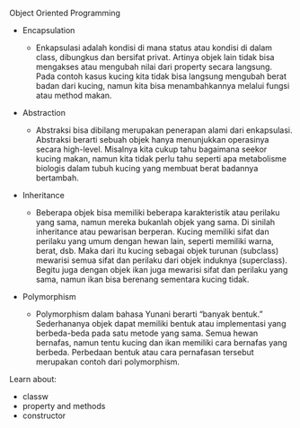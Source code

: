 Object Oriented Programming
- Encapsulation 
  - Enkapsulasi adalah kondisi di mana status atau kondisi di dalam class, dibungkus dan bersifat privat. Artinya objek lain tidak bisa mengakses atau mengubah nilai dari property secara langsung. Pada contoh kasus kucing kita tidak bisa langsung mengubah berat badan dari kucing, namun kita bisa menambahkannya melalui fungsi atau method makan.

- Abstraction
  - Abstraksi bisa dibilang merupakan penerapan alami dari enkapsulasi. Abstraksi berarti sebuah objek hanya menunjukkan operasinya secara high-level. Misalnya kita cukup tahu bagaimana seekor kucing makan, namun kita tidak perlu tahu seperti apa metabolisme biologis dalam tubuh kucing yang membuat berat badannya bertambah.

- Inheritance
  - Beberapa objek bisa memiliki beberapa karakteristik atau perilaku yang sama, namun mereka bukanlah objek yang sama. Di sinilah inheritance atau pewarisan berperan. Kucing memiliki sifat dan perilaku yang umum dengan hewan lain, seperti memiliki warna, berat, dsb. Maka dari itu kucing sebagai objek turunan (subclass) mewarisi semua sifat dan perilaku dari objek induknya (superclass). Begitu juga dengan objek ikan juga mewarisi sifat dan perilaku yang sama, namun ikan bisa berenang sementara kucing tidak.

- Polymorphism
  - Polymorphism dalam bahasa Yunani berarti “banyak bentuk.” Sederhananya objek dapat memiliki bentuk atau implementasi yang berbeda-beda pada satu metode yang sama. Semua hewan bernafas, namun tentu kucing dan ikan memiliki cara bernafas yang berbeda. Perbedaan bentuk atau cara pernafasan tersebut merupakan contoh dari polymorphism.

Learn about:
- classw
- property and methods
- constructor